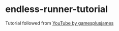 # endless-runner-tutorial
Tutorial followed from [YouTube by gamesplusjames](https://www.youtube.com/playlist?list=PLiyfvmtjWC_XmdYfXm2i1AQ3lKrEPgc9-)
